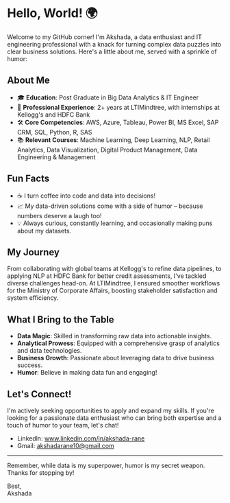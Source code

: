 # Hello, World! 🌍

Welcome to my GitHub corner! I'm Akshada, a data enthusiast and IT engineering professional with a knack for turning complex data puzzles into clear business solutions. Here's a little about me, served with a sprinkle of humor:

## About Me
- 🎓 **Education**: Post Graduate in Big Data Analytics & IT Engineer
- 💼 **Professional Experience**: 2+ years at LTIMindtree, with internships at Kellogg's and HDFC Bank
- 🛠️ **Core Competencies**: AWS, Azure, Tableau, Power BI, MS Excel, SAP CRM, SQL, Python, R, SAS
- 📚 **Relevant Courses**: Machine Learning, Deep Learning, NLP, Retail Analytics, Data Visualization, Digital Product Management, Data Engineering & Management

## Fun Facts
- ☕ I turn coffee into code and data into decisions!
- 📈 My data-driven solutions come with a side of humor – because numbers deserve a laugh too!
- 💡 Always curious, constantly learning, and occasionally making puns about my datasets.

## My Journey
From collaborating with global teams at Kellogg's to refine data pipelines, to applying NLP at HDFC Bank for better credit assessments, I've tackled diverse challenges head-on. At LTIMindtree, I ensured smoother workflows for the Ministry of Corporate Affairs, boosting stakeholder satisfaction and system efficiency.

## What I Bring to the Table
- **Data Magic**: Skilled in transforming raw data into actionable insights.
- **Analytical Prowess**: Equipped with a comprehensive grasp of analytics and data technologies.
- **Business Growth**: Passionate about leveraging data to drive business success.
- **Humor**: Believe in making data fun and engaging!

## Let's Connect!
I'm actively seeking opportunities to apply and expand my skills. If you're looking for a passionate data enthusiast who can bring both expertise and a touch of humor to your team, let's chat!
- Linkedln: www.linkedin.com/in/akshada-rane
- Gmail: akshadarane10@gmail.com
---
Remember, while data is my superpower, humor is my secret weapon. Thanks for stopping by!

Best,                                                                                                                                                                                                                       
Akshada  
